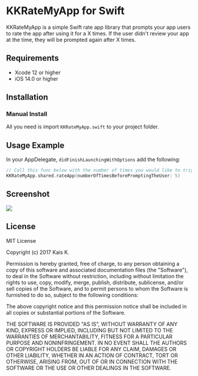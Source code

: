 # KKRateMyApp for Swift
KKRateMyApp is a simple Swift rate app library that prompts your app users to rate the app after using it for a X times.
If the user didn't review your app at the time, they will be prompted again after X times. 

## Requirements
* Xcode 12 or higher
* iOS 14.0 or higher

## Installation
### Manual Install
All you need is import `KKRateMyApp.swift` to your project folder.

## Usage Example
In your AppDelegate, `didFinishLaunchingWithOptions` add the following:

```swift
// Call this func below with the number of times you would like to trigger the app rating 
KKRateMyApp.shared.rateApp(numberOfTimesBeforePromptingTheUser: 5)
```

## Screenshot

![](https://github.com/kaiusee/RateMyApp/blob/master/KKRateMyApp.jpg)


## License
MIT License

Copyright (c) 2017 Kais K.

Permission is hereby granted, free of charge, to any person obtaining a copy
of this software and associated documentation files (the "Software"), to deal
in the Software without restriction, including without limitation the rights
to use, copy, modify, merge, publish, distribute, sublicense, and/or sell
copies of the Software, and to permit persons to whom the Software is
furnished to do so, subject to the following conditions:

The above copyright notice and this permission notice shall be included in all
copies or substantial portions of the Software.

THE SOFTWARE IS PROVIDED "AS IS", WITHOUT WARRANTY OF ANY KIND, EXPRESS OR
IMPLIED, INCLUDING BUT NOT LIMITED TO THE WARRANTIES OF MERCHANTABILITY,
FITNESS FOR A PARTICULAR PURPOSE AND NONINFRINGEMENT. IN NO EVENT SHALL THE
AUTHORS OR COPYRIGHT HOLDERS BE LIABLE FOR ANY CLAIM, DAMAGES OR OTHER
LIABILITY, WHETHER IN AN ACTION OF CONTRACT, TORT OR OTHERWISE, ARISING FROM,
OUT OF OR IN CONNECTION WITH THE SOFTWARE OR THE USE OR OTHER DEALINGS IN THE
SOFTWARE.

